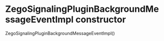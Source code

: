 


# ZegoSignalingPluginBackgroundMessageEventImpl constructor







ZegoSignalingPluginBackgroundMessageEventImpl()













